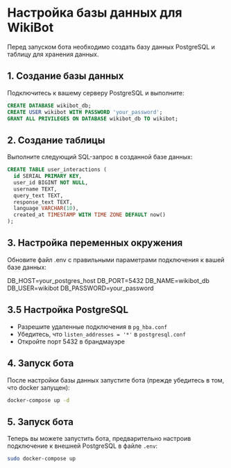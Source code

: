 # Настройка базы данных для WikiBot

Перед запуском бота необходимо создать базу данных PostgreSQL и таблицу для хранения данных.

## 1. Создание базы данных

Подключитесь к вашему серверу PostgreSQL и выполните:

```sql
CREATE DATABASE wikibot_db;
CREATE USER wikibot WITH PASSWORD 'your_password';
GRANT ALL PRIVILEGES ON DATABASE wikibot_db TO wikibot;
```

## 2. Создание таблицы

Выполните следующий SQL-запрос в созданной базе данных:

```sql
CREATE TABLE user_interactions (
  id SERIAL PRIMARY KEY,
  user_id BIGINT NOT NULL,
  username TEXT,
  query_text TEXT,
  response_text TEXT,
  language VARCHAR(10),
  created_at TIMESTAMP WITH TIME ZONE DEFAULT now()
);
```

## 3. Настройка переменных окружения

Обновите файл .env с правильными параметрами подключения к вашей базе данных:

DB_HOST=your_postgres_host
DB_PORT=5432
DB_NAME=wikibot_db
DB_USER=wikibot
DB_PASSWORD=your_password

## 3.5 Настройка PostgreSQL
- Разрешите удаленные подключения в `pg_hba.conf`
- Убедитесь, что `listen_addresses = '*'` в `postgresql.conf`
- Откройте порт 5432 в брандмауэре

## 4. Запуск бота

После настройки базы данных запустите бота (прежде убедитесь в том, что docker запущен):

```bash
docker-compose up -d
```

## 5. Запуск бота

Теперь вы можете запустить бота, предварительно настроив подключение к внешней PostgreSQL в файле `.env`:

```bash
sudo docker-compose up
```

